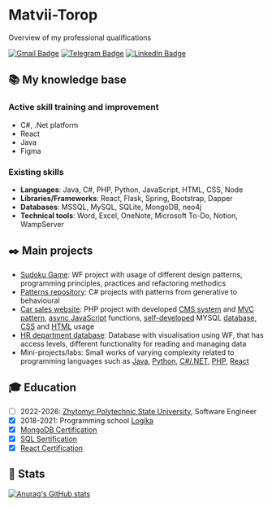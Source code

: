 # Matvii-Torop
Overview of my professional qualifications

[![Gmail Badge](https://img.shields.io/badge/Gmail-EA4335?logo=gmail&logoColor=fff&style=flat)](mailto:mattor264@gmail.com) 
[![Telegram Badge](https://img.shields.io/badge/Telegram-26A5E4?logo=telegram&logoColor=fff&style=flat)](https://t.me/Amateua)
[![LinkedIn Badge](https://img.shields.io/badge/LinkedIn-0077B5?logo=linkedin&logoColor=fff&style=flat)](www.linkedin.com/in/матвій-тороп-619932343)

## :books: My knowledge base

### Active skill training and improvement
- C#, .Net platform
- React
- Java
- Figma

### Existing skills
- __Languages__: Java, C#, PHP, Python, JavaScript, HTML, CSS, Node
- __Libraries/Frameworks__: React, Flask, Spring, Bootstrap, Dapper
- __Databases__: MSSQL, MySQL, SQLite, MongoDB, neo4j
- __Technical tools__: Word, Excel, OneNote, Microsoft To-Do, Notion, WampServer

## :black_nib: Main projects
- [Sudoku Game](https://github.com/matvitorop/Game-Sudoku): WF project with usage of different design patterns, programming principles, practices and refactoring methodics
- [Patterns repository](https://github.com/matvitorop/SD_Torop_IPZ_22_4): C# projects with patterns from generative to behavioural
- [Car sales website](https://gitlab.com/toropmatvii/backend_development/backend_coursework): PHP project with developed <ins>CMS system</ins> and <ins>MVC pattern</ins>, <ins>async JavaScript</ins> functions, <ins>self-developed</ins> MYSQL <ins>database</ins>, <ins>CSS</ins> and <ins>HTML</ins> usage
- [HR department database](https://gitlab.com/toropmatvii/kursova2_toropmatvii_2023): Database with visualisation using WF, that has access levels, different functionality for reading and managing data 
- Mini-projects/labs: Small works of varying complexity related to programming languages such as [Java](https://github.com/matvitorop/java-reps), [Python](https://github.com/matvitorop/python-reps), [C#/.NET](https://github.com/matvitorop/.NetCore-reps), [PHP](https://github.com/matvitorop/php-reps), [React](https://github.com/matvitorop/react-reps) 

## :mortar_board: Education
- [ ] 2022-2026: [Zhytomyr Polytechnic State University](https://ztu.edu.ua/), Software Engineer
- [x] 2018-2021: Programming school [Logika](https://logikaschool.com/)
- [x] [MongoDB Certification](https://ti-user-certificates.s3.amazonaws.com/ae62dcd7-abdc-4e90-a570-83eccba49043/a6a0d6f0-149e-4a5f-a01a-1d792c2f5e47-629c65ca-2235-4cee-afb8-e20b4d7ae65f-certificate.pdf)
- [x] [SQL Sertification](https://www.sololearn.com/certificates/CC-BLFEOYAM)
- [x] [React Certification](https://ua.udemy.com/certificate/UC-b1b2d369-6a82-48a3-98fc-2f678997a978/)
## :date: Stats
[![Anurag's GitHub stats](https://github-readme-stats.vercel.app/api?username=matvitorop)](https://github.com/anuraghazra/github-readme-stats)
